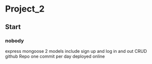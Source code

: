 # Project_2 

## Start

### nobody 


express
mongoose
2 models
include sign up and log in and out
CRUD
github Repo
one commit per day
deployed online

